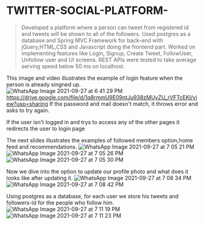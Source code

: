 # TWITTER-SOCIAL-PLATFORM-
>Developed a platform where a person can tweet from registered id and tweets will be shown to all of the followers.
>Used postgres as a database and Spring MVC Framework for back-end with jQuery,HTML,CSS and Javascript doing the frontend part.
>Worked on implementing features like Login, Signup, Create Tweet, FollowUser, Unfollow user and UI screens.
>REST APIs were tested to take average serving speed below 50 ms on localhost.

This image and video illustrates the example of login feature when the person is already singned up.
![WhatsApp Image 2021-09-27 at 6 41 29 PM](https://user-images.githubusercontent.com/56080995/134916672-d061adac-2ccd-4eae-ad28-d7722b5b695c.jpeg)
https://drive.google.com/file/d/1q8rmmU9E09ntJu938zMUyZU_rVFTcEKI/view?usp=sharing
If the password and mail doesn't match, it throws error and asks to try again.

If the user isn't logged in and trys to access any of the other pages it redirects the user to login page

The next slides illustrates the examples of followed members option,home feed and recommendations.
![WhatsApp Image 2021-09-27 at 7 05 21 PM](https://user-images.githubusercontent.com/56080995/134919131-2dd83ab1-c224-4010-8c12-f1c848e10977.jpeg)
![WhatsApp Image 2021-09-27 at 7 05 26 PM](https://user-images.githubusercontent.com/56080995/134919177-5fe45e95-add6-44cc-80e9-28ea93c979e2.jpeg)
![WhatsApp Image 2021-09-27 at 7 05 30 PM](https://user-images.githubusercontent.com/56080995/134919250-034c6e54-9ad7-4d4e-a567-4c530475c760.jpeg)

Now we dive into the option to update our profile photo and what does it looks like after updating it.
![WhatsApp Image 2021-09-27 at 7 08 34 PM](https://user-images.githubusercontent.com/56080995/134919689-0cf50489-ef2e-4cfa-bd34-d8cb5ba784f0.jpeg)
![WhatsApp Image 2021-09-27 at 7 08 42 PM](https://user-images.githubusercontent.com/56080995/134919726-8139d1ba-13f6-4135-b0fb-04fbb237cecc.jpeg)

Using postgres as a database, for each user we store his tweets and followers-id for the people who follow him.
![WhatsApp Image 2021-09-27 at 7 11 19 PM](https://user-images.githubusercontent.com/56080995/134920431-1dfb4658-989a-495a-90a7-61bd432ffaaf.jpeg)
![WhatsApp Image 2021-09-27 at 7 11 23 PM](https://user-images.githubusercontent.com/56080995/134920460-79b0e0c5-3cef-4ccf-aa2c-60e28fd92426.jpeg)

